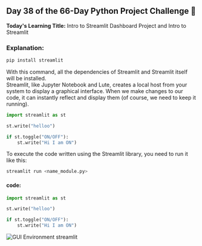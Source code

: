 ## Day 38 of the 66-Day Python Project Challenge 📅  
**Today's Learning Title:** Intro to Streamlit Dashboard Project and Intro to Streamlit  

### **Explanation:**  

```bash
pip install streamlit
```

With this command, all the dependencies of Streamlit and Streamlit itself will be installed.  
Streamlit, like Jupyter Notebook and Lute, creates a local host from your system to display a graphical interface. When we make changes to our code, it can instantly reflect and display them (of course, we need to keep it running).  

```python
import streamlit as st

st.write("helloo")

if st.toggle("ON/OFF"):
    st.write("Hi I am ON")
```

To execute the code written using the Streamlit library, you need to run it like this:  
```bash
streamlit run <name_module.py>
```
#### code:
```python
import streamlit as st

st.write("helloo")

if st.toggle("ON/OFF"):
    st.write("Hi I am ON")
```
![GUI Environment streamlit](https://s8.uupload.ir/files/screenshot_2025-01-23_232623_ugdj.png)